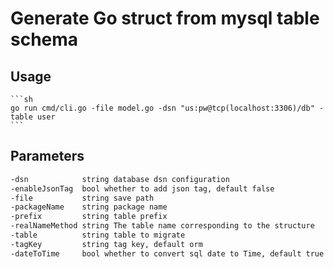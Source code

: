 # Generate Go struct from mysql table schema

## Usage
    ```sh
    go run cmd/cli.go -file model.go -dsn "us:pw@tcp(localhost:3306)/db" -table user
    ```

## Parameters
```sh
-dsn            string database dsn configuration
-enableJsonTag  bool whether to add json tag, default false
-file           string save path
-packageName    string package name
-prefix         string table prefix
-realNameMethod string The table name corresponding to the structure
-table          string table to migrate
-tagKey         string tag key, default orm
-dateToTime     bool whether to convert sql date to Time, default true
```
